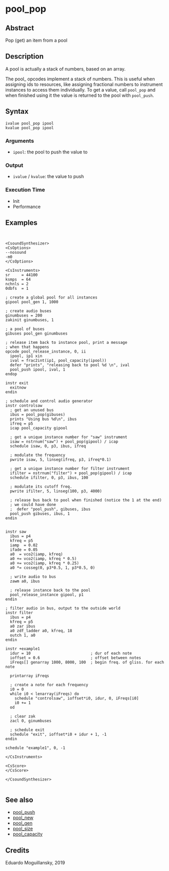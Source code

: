 # pool_pop

## Abstract

Pop (get) an item from a pool


## Description

A pool is actually a stack of numbers, based on an array.

The pool_ opcodes implement a stack of numbers. This is useful when assigning
ids to resources, like assigning fractional numbers to instrument instances to
access them individually. To get a value, call `pool_pop` and when finished
using it the value is returned to the pool with `pool_push`.

## Syntax

    ivalue pool_pop ipool
    kvalue pool_pop ipool

### Arguments

* `ipool`: the pool to push the value to


### Output

* `ivalue` / `kvalue`: the value to push

### Execution Time

* Init
* Performance

## Examples

```csound


<CsoundSynthesizer>
<CsOptions>
--nosound
-m0
</CsOptions>

<CsInstruments>
sr     = 44100
ksmps  = 64
nchnls = 2
0dbfs  = 1

; create a global pool for all instances
gipool pool_gen 1, 1000

; create audio buses
ginumbuses = 200
zakinit ginumbuses, 1

; a pool of buses
gibuses pool_gen ginumbuses

; release item back to instance pool, print a message
; when that happens
opcode pool_release_instance, 0, ii
  ipool, ip1 xin
  ival = frac2int(ip1, pool_capacity(ipool))
  defer "prints", "releasing back to pool %d \n", ival
  pool_push ipool, ival, 1
endop

instr exit
  exitnow
endin

; schedule and control audio generator
instr controlsaw
  ; get an unused bus
  ibus = pool_pop(gibuses)
  prints "Using bus %d\n", ibus
  ifreq = p5
  icap pool_capacity gipool

  ; get a unique instance number for "saw" instrument
  isaw = nstrnum("saw") + pool_pop(gipool) / icap
  schedule isaw, 0, p3, ibus, ifreq

  ; modulate the frequency
  pwrite isaw, 5, linseg(ifreq, p3, ifreq*0.1)

  ; get a unique instance number for filter instrument
  ifilter = nstrnum("filter") + pool_pop(gipool) / icap
  schedule ifilter, 0, p3, ibus, 100

  ; modulate its cutoff freq.
  pwrite ifilter, 5, linseg(100, p3, 4000)

  ; release bus back to pool when finished (notice the 1 at the end)
  ; we could have done
  ;  defer "pool_push", gibuses, ibus
  pool_push gibuses, ibus, 1
endin


instr saw
  ibus = p4
  kfreq = p5
  iamp  = 0.02
  ifade = 0.05
  a0  = vco2(iamp, kfreq)
  a0 += vco2(iamp, kfreq * 0.5)
  a0 += vco2(iamp, kfreq * 0.25)
  a0 *= cosseg(0, p3*0.5, 1, p3*0.5, 0)
  
  ; write audio to bus
  zawm a0, ibus
  
  ; release instance back to the pool
  pool_release_instance gipool, p1
endin

; filter audio in bus, output to the outside world
instr filter
  ibus = p4
  kfreq = p5
  a0 zar ibus
  a0 zdf_ladder a0, kfreq, 18
  outch 1, a0
endin

instr +example1
  idur = 10                          ; dur of each note
  ioffset = 0.6                      ; offset between notes
  iFreqs[] genarray 1000, 8000, 100  ; begin freq. of gliss. for each note

  printarray iFreqs

  ; create a note for each frequency
  i0 = 0
  while i0 < lenarray(iFreqs) do
    schedule "controlsaw", ioffset*i0, idur, 0, iFreqs[i0]
    i0 += 1
  od

  ; clear zak 
  zacl 0, ginumbuses

  ; schedule exit
  schedule "exit", ioffset*i0 + idur + 1, -1
endin

schedule "example1", 0, -1

</CsInstruments>

<CsScore>
</CsScore>

</CsoundSynthesizer>


```

## See also

* [pool_push](pool_push.md)
* [pool_new](pool_new.md)
* [pool_gen](pool_gen.md)
* [pool_size](pool_size.md)
* [pool_capacity](pool_capacity,md)

## Credits

Eduardo Moguillansky, 2019
